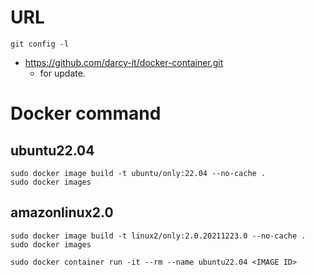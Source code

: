 # URL
~~~
git config -l
~~~
- https://github.com/darcy-it/docker-container.git
    - for update.

# Docker command

## ubuntu22.04
```
sudo docker image build -t ubuntu/only:22.04 --no-cache .
sudo docker images
```

## amazonlinux2.0
~~~
sudo docker image build -t linux2/only:2.0.20211223.0 --no-cache .
sudo docker images
~~~
~~~
sudo docker container run -it --rm --name ubuntu22.04 <IMAGE ID>
~~~
